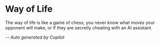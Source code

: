 # Way of Life
The way of life is like a game of chess, you never know what moves your opponent will make, or if they are secretly cheating with an AI assistant. 

_-- Auto generated by Copilot_
